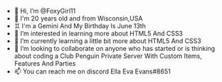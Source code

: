 - 👋 Hi, I’m @FoxyGirl11
- 💠 I'm 20 years old and from Wisconsin,USA
-  ♊ I'm a Gemini And My Birthday Is June 13th
- 👀 I’m interested in learning more about HTML5 And CSS3
- 🌱 I’m currently learning a little bit more about HTML5 And CSS3
- 💞️ I’m looking to collaborate on anyone who has started or is thinking about coding a Club Penguin Private Server With Custom Items, Features And Parties
- 📫 You can reach me on discord Ella Eva Evans#8651
